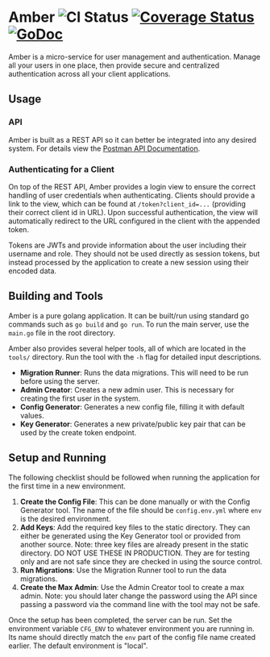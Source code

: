 # Amber ![CI Status](https://github.com/mhogar/amber/actions/workflows/CI.yml/badge.svg) [![Coverage Status](https://coveralls.io/repos/github/mhogar/amber/badge.svg)](https://coveralls.io/github/mhogar/amber) [![GoDoc](https://godoc.org/github.com/mhogar/amber?status.svg)](https://pkg.go.dev/github.com/mhogar/amber)

Amber is a micro-service for user management and authentication. Manage all your users in one place, then provide secure and centralized authentication across all your client applications.

## Usage

### API

Amber is built as a REST API so it can better be integrated into any desired system. For details view the [Postman API Documentation](https://documenter.getpostman.com/view/11281814/UUxtEqag).

### Authenticating for a Client

On top of the REST API, Amber provides a login view to ensure the correct handling of user credentials when authenticating. Clients should provide a link to the view, which can be found at `/token?client_id=...` (providing their correct client id in URL). Upon successful authentication, the view will automatically redirect to the URL configured in the client with the appended token.

Tokens are JWTs and provide information about the user including their username and role. They should not be used directly as session tokens, but instead processed by the application to create a new session using their encoded data.

## Building and Tools

Amber is a pure golang application. It can be built/run using standard go commands such as `go build` and `go run`. To run the main server, use the `main.go` file in the root directory.

Amber also provides several helper tools, all of which are located in the `tools/` directory. Run the tool with the `-h` flag for detailed input descriptions.
- __Migration Runner__: Runs the data migrations. This will need to be run before using the server.
- __Admin Creator__: Creates a new admin user. This is necessary for creating the first user in the system.
- __Config Generator__: Generates a new config file, filling it with default values.
- __Key Generator__: Generates a new private/public key pair that can be used by the create token endpoint.

## Setup and Running

The following checklist should be followed when running the application for the first time in a new environment.
1. __Create the Config File__: This can be done manually or with the Config Generator tool. The name of the file should be `config.env.yml` where `env` is the desired environment.
1. __Add Keys__: Add the required key files to the static directory. They can either be generated using the Key Generator tool or provided from another source. Note: three key files are already present in the static directory. DO NOT USE THESE IN PRODUCTION. They are for testing only and are not safe since they are checked in using the source control.
1. __Run Migrations__: Use the Migration Runner tool to run the data migrations.
1. __Create the Max Admin__: Use the Admin Creator tool to create a max admin. Note: you should later change the password using the API since passing a password via the command line with the tool may not be safe.

Once the setup has been completed, the server can be run. Set the environment variable `CFG_ENV` to whatever environment you are running in. Its name should directly match the `env` part of the config file name created earlier. The default environment is "local".
